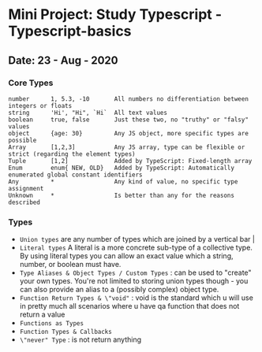 # Mini Project: Study Typescript - Typescript-basics

## Date: 23 - Aug - 2020

### Core Types

```
number      1, 5.3, -10       All numbers no differentiation between integers or floats
string      'Hi', "Hi", `Hi`  All text values
boolean     true, false       Just these two, no "truthy" or "falsy" values
object      {age: 30}         Any JS object, more specific types are possible
Array       [1,2,3]           Any JS array, type can be flexible or strict (regarding the element types)
Tuple       [1,2]             Added by TypeScript: Fixed-length array
Enum        enum{ NEW, OLD}   Added by TypeScript: Automatically enumerated global constant identifiers
Any         *                 Any kind of value, no specific type assignment
Unknown     *                 Is better than any for the reasons described
```

### Types

- `Union types` are any number of types which are joined by a vertical bar |
- `Literal types` A literal is a more concrete sub-type of a collective type. By using literal types you can allow an exact value which a string, number, or boolean must have.
- `Type Aliases & Object Types / Custom Types` : can be used to "create" your own types. You're not limited to storing union types though - you can also provide an alias to a (possibly complex) object type.
- `Function Return Types & \"void"` : void is the standard which u will use in pretty much all scenarios where u have qa function that does not return a value
- `Functions as Types`
- `Function Types & Callbacks`
- `\"never" Type` : is not return anything
